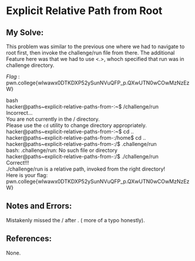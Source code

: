# Explicit Relative Path from Root

## My Solve:
This problem was similar to the previous one where we had to navigate to root first, then invoke the  challenge/run file from there.
The additional Feature here was that we had to use <.>, whoch specified that run was in challenge directory.

*Flag* : pwn.college{wIwawx0DTKDXP52ySunNVuQFP_p.QXwUTN0wCOwMzNzEzW}

bash \
hacker@paths\~explicit-relative-paths-from-:\~$ /challenge/run   
Incorrect...   
You are not currently in the / directory.    
Please use the `cd` utility to change directory appropriately.    
hacker@paths\~explicit-relative-paths-from-:\~$ cd ..    
hacker@paths\~explicit-relative-paths-from-:/home$ cd ..    
hacker@paths\~explicit-relative-paths-from-:/$ .challenge/run    
bash: .challenge/run: No such file or directory    
hacker@paths~explicit-relative-paths-from-:/$ ./challenge/run    
Correct!!!    
./challenge/run is a relative path, invoked from the right directory!    
Here is your flag:     
pwn.college{wIwawx0DTKDXP52ySunNVuQFP_p.QXwUTN0wCOwMzNzEzW}   

## Notes and Errors:
Mistakenly missed the / after . ( more of a typo honestly).

## References:   
None.
 
